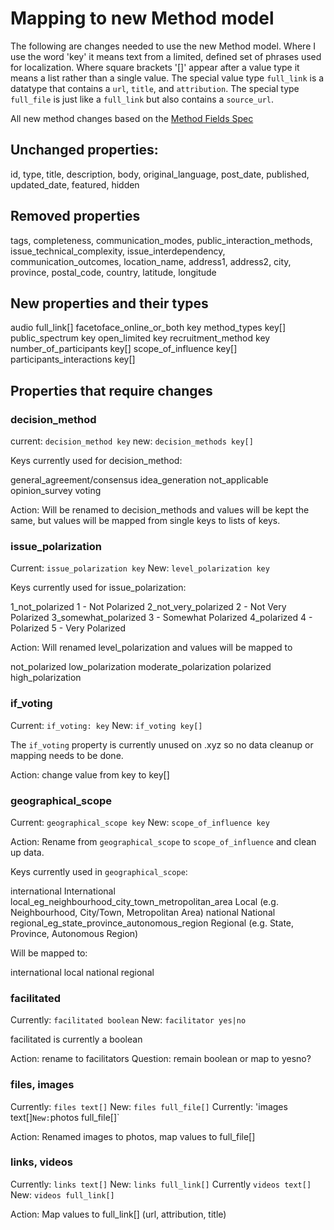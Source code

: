 # Mapping to new Method model

The following are changes needed to use the new Method model. Where I use the word 'key' it means text from a limited, defined set of phrases used for localization. Where square brackets '[]' appear after a value type it means a list rather than a single value. The special value type `full_link` is a datatype that contains a `url`, `title`, and `attribution`. The special type `full_file` is just like a `full_link` but also contains a `source_url`.

All new method changes based on the [Method Fields Spec](https://docs.google.com/spreadsheets/d/1z5lxbSVANhAL0QEfcz2jv6qctu7I0bdbNQrwulvVCG8/edit#gid=671339507)

## Unchanged properties:

id, type, title, description, body, original_language, post_date, published, updated_date, featured, hidden

## Removed properties

tags, completeness, communication_modes, public_interaction_methods, issue_technical_complexity, issue_interdependency, communication_outcomes, location_name, address1, address2, city, province, postal_code, country, latitude, longitude

## New properties and their types

audio full_link[]
facetoface_online_or_both key
method_types key[]
public_spectrum key
open_limited key
recruitment_method key
number_of_participants key[]
scope_of_influence key[]
participants_interactions key[]

## Properties that require changes

### decision_method

current: `decision_method key`
new: `decision_methods key[]`

Keys currently used for decision_method:

general_agreement/consensus
idea_generation
not_applicable
opinion_survey
voting

Action: Will be renamed to decision_methods and values will be kept the same, but values will be mapped from single keys to lists of keys.

### issue_polarization

Current: `issue_polarization key`
New: `level_polarization key`

Keys currently used for issue_polarization:

1_not_polarized
1 - Not Polarized
2_not_very_polarized
2 - Not Very Polarized
3_somewhat_polarized
3 - Somewhat Polarized
4_polarized
4 - Polarized
5 - Very Polarized

Action: Will renamed level_polarization and values will be mapped to

not_polarized
low_polarization
moderate_polarization
polarized
high_polarization

### if_voting

Current: `if_voting: key`
New: `if_voting key[]`

The `if_voting` property is currently unused on .xyz so no data cleanup or mapping needs to be done.

Action: change value from key to key[]

### geographical_scope

Current: `geographical_scope key`
New: `scope_of_influence key`

Action: Rename from `geographical_scope` to `scope_of_influence` and clean up data.

Keys currently used in `geographical_scope`:

international
International
local_eg_neighbourhood_city_town_metropolitan_area
Local (e.g. Neighbourhood, City/Town, Metropolitan Area)
national
National
regional_eg_state_province_autonomous_region
Regional (e.g. State, Province, Autonomous Region)

Will be mapped to:

international
local
national
regional

### facilitated

Currently: `facilitated boolean`
New: `facilitator yes|no`

facilitated is currently a boolean

Action: rename to facilitators
Question: remain boolean or map to yesno?

### files, images

Currently: `files text[]`
New: `files full_file[]`
Currently: 'images text[]`New:`photos full_file[]`

Action: Renamed images to photos, map values to full_file[]

### links, videos

Currently: `links text[]`
New: `links full_link[]`
Currently `videos text[]`
New: `videos full_link[]`

Action: Map values to full_link[] (url, attribution, title)
